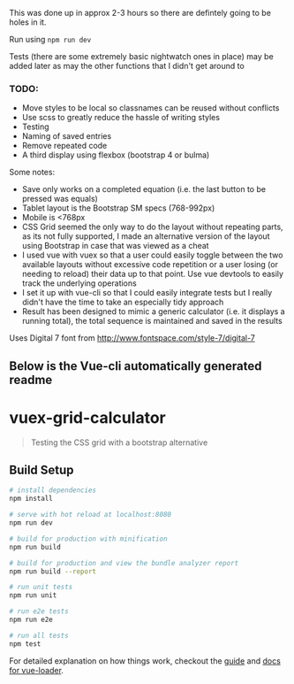 This was done up in approx 2-3 hours so there are defintely going to be holes in it.

Run using `npm run dev`

Tests (there are some extremely basic nightwatch ones in place) may be added later as may the other functions that I didn't get around to


### TODO:
- Move styles to be local so classnames can be reused without conflicts
- Use scss to greatly reduce the hassle of writing styles
- Testing
- Naming of saved entries
- Remove repeated code
- A third display using flexbox (bootstrap 4 or bulma)


Some notes:
- Save only works on a completed equation (i.e. the last button to be pressed was equals)
- Tablet layout is the Bootstrap SM specs (768-992px)
- Mobile is <768px
- CSS Grid seemed the only way to do the layout without repeating parts, as its not fully supported, I made an alternative version of the layout using Bootstrap in case that was viewed as a cheat
- I used vue with vuex so that a user could easily toggle between the two available layouts without excessive code repetition or a user losing (or needing to reload) their data up to that point. Use vue devtools to easily track the underlying operations
- I set it up with vue-cli so that I could easily integrate tests but I really didn't have the time to take an especially tidy approach
- Result has been designed to mimic a generic calculator (i.e. it displays a running total), the total sequence is maintained and saved in the results




Uses Digital 7 font from http://www.fontspace.com/style-7/digital-7




Below is the Vue-cli automatically generated readme
-------------------
# vuex-grid-calculator

> Testing the CSS grid with a bootstrap alternative

## Build Setup

``` bash
# install dependencies
npm install

# serve with hot reload at localhost:8080
npm run dev

# build for production with minification
npm run build

# build for production and view the bundle analyzer report
npm run build --report

# run unit tests
npm run unit

# run e2e tests
npm run e2e

# run all tests
npm test
```

For detailed explanation on how things work, checkout the [guide](http://vuejs-templates.github.io/webpack/) and [docs for vue-loader](http://vuejs.github.io/vue-loader).

